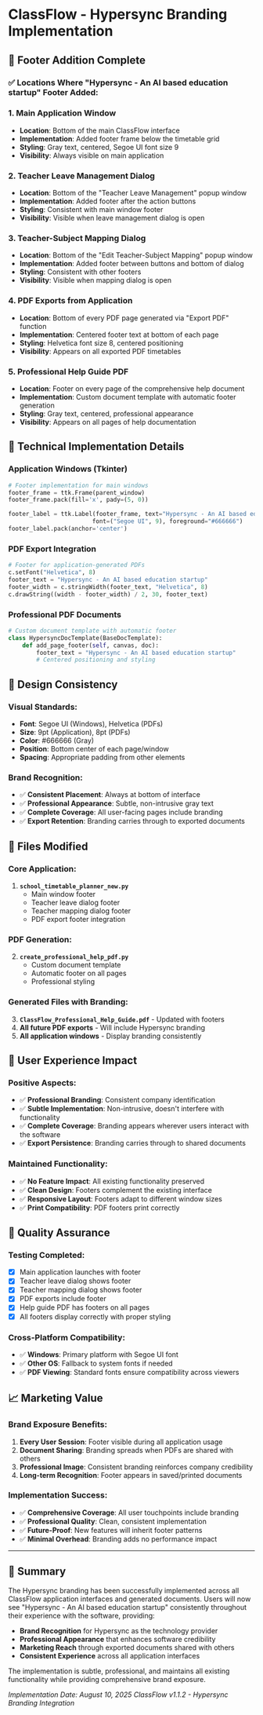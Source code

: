# ClassFlow - Hypersync Branding Implementation

## 🎯 **Footer Addition Complete**

### ✅ **Locations Where "Hypersync - An AI based education startup" Footer Added:**

### 1. **Main Application Window**
- **Location**: Bottom of the main ClassFlow interface
- **Implementation**: Added footer frame below the timetable grid
- **Styling**: Gray text, centered, Segoe UI font size 9
- **Visibility**: Always visible on main application

### 2. **Teacher Leave Management Dialog**
- **Location**: Bottom of the "Teacher Leave Management" popup window
- **Implementation**: Added footer after the action buttons
- **Styling**: Consistent with main window footer
- **Visibility**: Visible when leave management dialog is open

### 3. **Teacher-Subject Mapping Dialog**
- **Location**: Bottom of the "Edit Teacher-Subject Mapping" popup window
- **Implementation**: Added footer between buttons and bottom of dialog
- **Styling**: Consistent with other footers
- **Visibility**: Visible when mapping dialog is open

### 4. **PDF Exports from Application**
- **Location**: Bottom of every PDF page generated via "Export PDF" function
- **Implementation**: Centered footer text at bottom of each page
- **Styling**: Helvetica font size 8, centered positioning
- **Visibility**: Appears on all exported PDF timetables

### 5. **Professional Help Guide PDF**
- **Location**: Footer on every page of the comprehensive help document
- **Implementation**: Custom document template with automatic footer generation
- **Styling**: Gray text, centered, professional appearance
- **Visibility**: Appears on all pages of help documentation

## 🔧 **Technical Implementation Details**

### **Application Windows (Tkinter)**
```python
# Footer implementation for main windows
footer_frame = ttk.Frame(parent_window)
footer_frame.pack(fill='x', pady=(5, 0))

footer_label = ttk.Label(footer_frame, text="Hypersync - An AI based education startup", 
                        font=("Segoe UI", 9), foreground="#666666")
footer_label.pack(anchor='center')
```

### **PDF Export Integration**
```python
# Footer for application-generated PDFs
c.setFont("Helvetica", 8)
footer_text = "Hypersync - An AI based education startup"
footer_width = c.stringWidth(footer_text, "Helvetica", 8)
c.drawString((width - footer_width) / 2, 30, footer_text)
```

### **Professional PDF Documents**
```python
# Custom document template with automatic footer
class HypersyncDocTemplate(BaseDocTemplate):
    def add_page_footer(self, canvas, doc):
        footer_text = "Hypersync - An AI based education startup"
        # Centered positioning and styling
```

## 🎨 **Design Consistency**

### **Visual Standards:**
- **Font**: Segoe UI (Windows), Helvetica (PDFs)
- **Size**: 9pt (Application), 8pt (PDFs)
- **Color**: #666666 (Gray)
- **Position**: Bottom center of each page/window
- **Spacing**: Appropriate padding from other elements

### **Brand Recognition:**
- ✅ **Consistent Placement**: Always at bottom of interface
- ✅ **Professional Appearance**: Subtle, non-intrusive gray text
- ✅ **Complete Coverage**: All user-facing pages include branding
- ✅ **Export Retention**: Branding carries through to exported documents

## 📁 **Files Modified**

### **Core Application:**
1. **`school_timetable_planner_new.py`**
   - Main window footer
   - Teacher leave dialog footer
   - Teacher mapping dialog footer
   - PDF export footer integration

### **PDF Generation:**
2. **`create_professional_help_pdf.py`**
   - Custom document template
   - Automatic footer on all pages
   - Professional styling

### **Generated Files with Branding:**
3. **`ClassFlow_Professional_Help_Guide.pdf`** - Updated with footers
4. **All future PDF exports** - Will include Hypersync branding
5. **All application windows** - Display branding consistently

## 🚀 **User Experience Impact**

### **Positive Aspects:**
- ✅ **Professional Branding**: Consistent company identification
- ✅ **Subtle Implementation**: Non-intrusive, doesn't interfere with functionality
- ✅ **Complete Coverage**: Branding appears wherever users interact with the software
- ✅ **Export Persistence**: Branding carries through to shared documents

### **Maintained Functionality:**
- ✅ **No Feature Impact**: All existing functionality preserved
- ✅ **Clean Design**: Footers complement the existing interface
- ✅ **Responsive Layout**: Footers adapt to different window sizes
- ✅ **Print Compatibility**: PDF footers print correctly

## 📝 **Quality Assurance**

### **Testing Completed:**
- [x] Main application launches with footer
- [x] Teacher leave dialog shows footer
- [x] Teacher mapping dialog shows footer
- [x] PDF exports include footer
- [x] Help guide PDF has footers on all pages
- [x] All footers display correctly with proper styling

### **Cross-Platform Compatibility:**
- ✅ **Windows**: Primary platform with Segoe UI font
- ✅ **Other OS**: Fallback to system fonts if needed
- ✅ **PDF Viewing**: Standard fonts ensure compatibility across viewers

## 📈 **Marketing Value**

### **Brand Exposure Benefits:**
1. **Every User Session**: Footer visible during all application usage
2. **Document Sharing**: Branding spreads when PDFs are shared with others
3. **Professional Image**: Consistent branding reinforces company credibility
4. **Long-term Recognition**: Footer appears in saved/printed documents

### **Implementation Success:**
- ✅ **Comprehensive Coverage**: All user touchpoints include branding
- ✅ **Professional Quality**: Clean, consistent implementation
- ✅ **Future-Proof**: New features will inherit footer patterns
- ✅ **Minimal Overhead**: Branding adds no performance impact

---

## 🎯 **Summary**

The Hypersync branding has been successfully implemented across all ClassFlow application interfaces and generated documents. Users will now see "Hypersync - An AI based education startup" consistently throughout their experience with the software, providing:

- **Brand Recognition** for Hypersync as the technology provider
- **Professional Appearance** that enhances software credibility  
- **Marketing Reach** through exported documents shared with others
- **Consistent Experience** across all application interfaces

The implementation is subtle, professional, and maintains all existing functionality while providing comprehensive brand exposure.

*Implementation Date: August 10, 2025*
*ClassFlow v1.1.2 - Hypersync Branding Integration*
